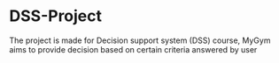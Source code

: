 # DSS-Project
The project is made for Decision support system (DSS) course, MyGym aims to provide decision based on certain criteria answered by user
